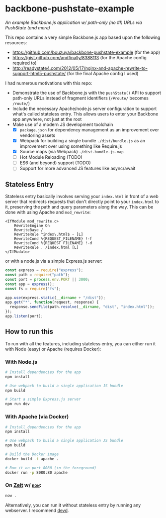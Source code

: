 # backbone-pushstate-example

_An example Backbone.js application w/ path-only (no #!) URLs via PushState (and more)_

This repo contains a very simple Backbone.js app based upon the following resources:

- https://github.com/bouzuya/backbone-pushstate-example (for the app)
- https://gist.github.com/andfinally/8388113 (for the Apache config required to)
- http://readystate4.com/2012/05/17/nginx-and-apache-rewrite-to-support-html5-pushstate/ (for the final Apache config I used)

I had numerous motivations with this repo:

- Demonstrate the use of Backbone.js with the `pushState()` API to support path-only URLs instead of fragment identifiers (`/#route/` becomes `/route/`)
- Include the necessary Apache/node.js server configuration to support what's called stateless entry. This allows users to enter your Backbone app anywhere, not just at the root
- Make use of a modern JS development toolchain
  - [x] `package.json` for dependency management as an improvement over vendoring assets
  - [x] Webpack for building a single bundle `./dist/bundle.js` as an improvement over using something like Require.js
  - [x] Source maps (via Webpack) `./dist.bundle.js.map`
  - [ ] Hot Module Reloading (TODO)
  - [ ] ES6 (and beyond) support (TODO)
  - [ ] Support for more advanced JS features like async/await

## Stateless Entry

Stateless entry basically involves serving your `index.html` in front of a web server that redirects requests that don't directly point to your `index.html` to it, preserving the path and query parameters along the way.
This can be done with using Apache and `mod_rewrite`:

```text
<IfModule mod_rewrite.c>
    RewriteEngine On
    RewriteBase /
    RewriteRule ^index\.html$ - [L]
    RewriteCond %{REQUEST_FILENAME} !-f
    RewriteCond %{REQUEST_FILENAME} !-d
    RewriteRule . /index.html [L]
</IfModule>
```

or with a node.js via a simple Express.js server:

```js
const express = require("express");
const path = require("path");
const port = process.env.PORT || 3000;
const app = express();
const fs = require("fs");

app.use(express.static(__dirname + "/dist"));
app.get("*", function(request, response) {
  response.sendFile(path.resolve(__dirname, "dist", "index.html"));
});
app.listen(port);
```

## How to run this

To run with all the features, including stateless entry, you can either run it with Node (easy) or Apache (requires Docker):

### With Node.js

```sh
# Install dependencies for the app
npm install

# Use webpack to build a single application JS bundle
npm build

# Start a simple Express.js server
npm run dev
```

### With Apache (via Docker)

```sh
# Install dependencies for the app
npm install

# Use webpack to build a single application JS bundle
npm build

# Build the Docker image
docker build -t apache .

# Run it on port 8080 (in the foreground)
docker run -p 8080:80 apache
```

### On [Zeit](https://zeit.com) w/ [`now`](https://zeit.co/now):

```sh
now .
```

Alternatively, you can run it without stateless entry by running any webserver.
I recommend [devd](https://github.com/cortesi/devd).
